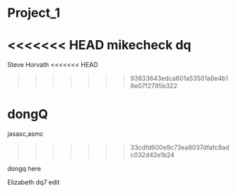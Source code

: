 # Project_1

<<<<<<< HEAD
mikecheck dq
=======
Steve Horvath
<<<<<<< HEAD
>>>>>>> 93833643edca601a53501a6e4b18e07f2795b322

dongQ
=======

jasasc,asmc
>>>>>>> 33cdfd600e9c73ea8037dfafc8adc032d42e1b24

dongq here

Elizabeth 
dq7 edit